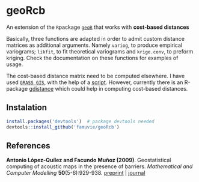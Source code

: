 geoRcb
======

An extension of the `R`package [`geoR`](http://www.leg.ufpr.br/geoR/) that works with **cost-based distances**

Basically, three functions are adapted in order to admit custom distance matrices as additional arguments. 
Namely `variog`, to produce empirical variograms; `likfit`, to fit theoretical variograms and `krige.conv`, to preform kriging.
Check the documentation on these functions for examples of usage.

The cost-based distance matrix need to be computed elsewhere.
I have used [`GRASS GIS`](https://en.wikipedia.org/wiki/GRASS_GIS), with the help of a [script](http://www.geeitema.org/doc/guenmap//docs/v.costdist.mat.zip).
However, currently there is an R-package [gdistance](http://cran.r-project.org/web/packages/gdistance/index.html) which could help in computing cost-based distances.

## Instalation
  ```R
  install.packages('devtools')  # package devtools needed
  devtools::install_github('famuvie/geoRcb')
  ```


## References 

**Antonio López-Quílez and Facundo Muñoz (2009)**. Geostatistical computing of acoustic maps in the presence of barriers.
*Mathematical and Computer Modelling* **50**(5-6):929-938.
[preprint](http://www.uv.es/famarmu/doc/preprint-mcm2009.pdf) | [journal](http://dx.doi.org/10.1016/j.mcm.2009.05.021)
